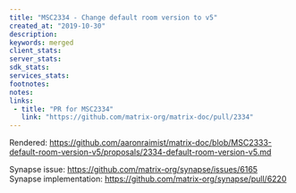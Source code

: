 ```yaml
---
title: "MSC2334 - Change default room version to v5"
created_at: "2019-10-30"
description:
keywords: merged
client_stats:
server_stats:
sdk_stats:
services_stats:
footnotes:
notes:
links:
 - title: "PR for MSC2334"
   link: "https://github.com/matrix-org/matrix-doc/pull/2334"
---
```

Rendered: https://github.com/aaronraimist/matrix-doc/blob/MSC2333-default-room-version-v5/proposals/2334-default-room-version-v5.md



Synapse issue: https://github.com/matrix-org/synapse/issues/6165
Synapse implementation: https://github.com/matrix-org/synapse/pull/6220
